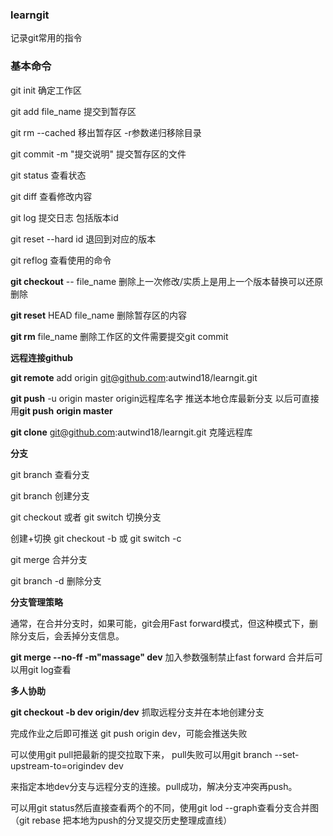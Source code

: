### learngit


记录git常用的指令

### 基本命令

git init   确定工作区

git add file_name    提交到暂存区

git rm --cached  移出暂存区 -r参数递归移除目录

git commit -m "提交说明"  提交暂存区的文件

git status  查看状态

git diff  查看修改内容

git log   提交日志  包括版本id

git reset --hard id   退回到对应的版本

git reflog  查看使用的命令

**git checkout** -- file_name   删除上一次修改/实质上是用上一个版本替换可以还原删除

**git reset** HEAD file_name   删除暂存区的内容

**git rm** file_name   删除工作区的文件需要提交git commit



**远程连接github**

**git remote** add origin git@github.com:autwind18/learngit.git

**git push** -u origin master   origin远程库名字  推送本地仓库最新分支 以后可直接用**git push** **origin master**

**git clone** git@github.com:autwind18/learngit.git   克隆远程库



**分支**

git branch  查看分支

git branch <name>  创建分支

git checkout  <name>  或者 git switch <name>  切换分支

创建+切换   git checkout -b <name> 或 git switch -c <name>

git merge <name>  合并分支

git branch -d <name> 删除分支



**分支管理策略**

通常，在合并分支时，如果可能，git会用Fast forward模式，但这种模式下，删除分支后，会丢掉分支信息。

**git merge --no-ff -m"massage" dev**    加入参数强制禁止fast forward  合并后可以用git log查看



**多人协助**

**git checkout -b dev origin/dev**    抓取远程分支并在本地创建分支

完成作业之后即可推送 git push origin dev，可能会推送失败

可以使用git pull把最新的提交拉取下来，  pull失败可以用git branch --set-upstream-to=origindev dev

来指定本地dev分支与远程分支的连接。pull成功，解决分支冲突再push。

可以用git status然后直接查看两个的不同，使用git lod --graph查看分支合并图（git rebase 把本地为push的分叉提交历史整理成直线）

